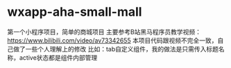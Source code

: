 # wxapp-aha-small-mall
第一个小程序项目，简单的商城项目
主要参考B站黑马程序员教学视频：https://www.bilibili.com/video/av73342655
本项目代码跟视频不完全一致，自己做了一些个人理解上的修改
比如：tab自定义组件，我的做法是只需传入标题名称，active状态都是组件内部管理